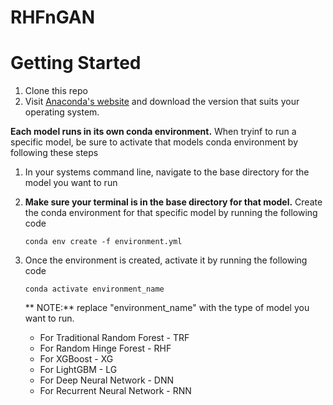 # RHFnGAN

# Getting Started

1. Clone this repo
2. Visit [Anaconda's website](https://docs.anaconda.com/free/anaconda/install/index.html) and download the version that suits your operating system.

**Each model runs in its own conda environment.** When tryinf to run a specific model, be sure to activate that models conda environment by following these steps
1. In your systems command line, navigate to the base directory for the model you want to run
2. **Make sure your terminal is in the base directory for that model.** Create the conda environment for that specific model by running the following code  

   ```conda env create -f environment.yml``` 

4. Once the environment is created, activate it by running the following code

   ```conda activate environment_name```

   ** NOTE:** replace "environment_name" with the type of model you want to run.
   
   - For Traditional Random Forest - TRF
   - For Random Hinge Forest - RHF
   - For XGBoost - XG
   - For LightGBM - LG
   - For Deep Neural Network - DNN
   - For Recurrent Neural Network - RNN

